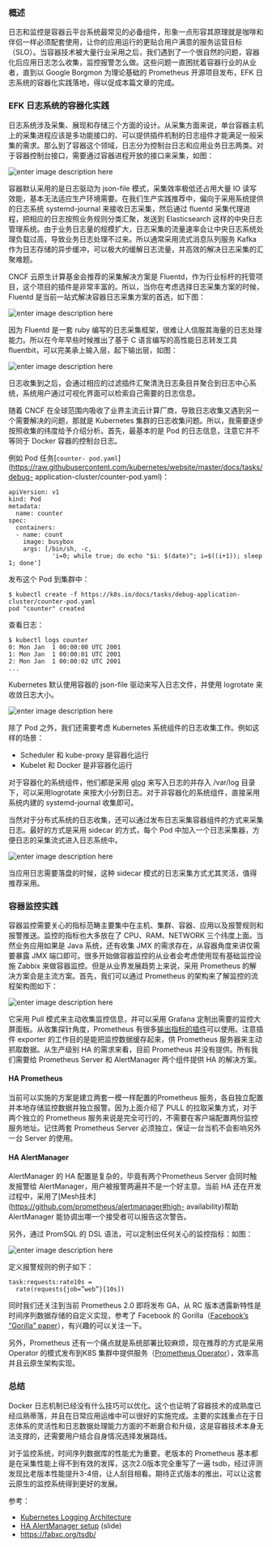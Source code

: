 ### 概述

日志和监控是容器云平台系统最常见的必备组件，形象一点形容其原理就是咖啡和伴侣一样必须配套使用，让你的应用运行的更贴合用户满意的服务运营目标（SLO）。当容器技术被大量行业采用之后，我们遇到了一个很自然的问题，容器化后应用日志怎么收集，监控报警怎么做。这些问题一直困扰着容器行业的从业者，直到以
Google Borgmon 为理论基础的 Prometheus 开源项目发布，EFK 日志系统的容器化实践落地，得以促成本篇文章的完成。

### EFK 日志系统的容器化实践

日志系统涉及采集、展现和存储三个方面的设计。从采集方面来说，单台容器主机上的采集进程应该是多功能接口的、可以提供插件机制的日志组件才能满足一般采集的需求。那么到了容器这个领域，日志分为控制台日志和应用业务日志两类。对于容器控制台接口，需要通过容器进程开放的接口来采集，如图：

![enter image description
here](http://images.gitbook.cn/3b45d8d0-c833-11e7-8d31-d710380fda5d)

容器默认采用的是日志驱动为 json-file 模式，采集效率极低还占用大量 IO
读写效能，基本无法适应生产环境需要。在我们生产实践推荐中，偏向于采用系统提供的日志系统 systemd-journal 来接收日志采集，然后通过
fluentd 采集代理进程，把相应的日志按照业务规则分类汇聚，发送到 Elasticsearch
这样的中央日志管理系统。由于业务日志量的规模扩大，日志采集的流量速率会让中央日志系统处理负载过高，导致业务日志处理不过来。所以通常采用流式消息队列服务
Kafka 作为日志存储的异步缓冲，可以极大的缓解日志流量，并高效的解决日志采集的汇聚难题。

CNCF 云原生计算基金会推荐的采集解决方案是
Fluentd，作为行业标杆的托管项目，这个项目的插件是非常丰富的。所以，当你在考虑选择日志采集方案的时候，Fluentd
是当前一站式解决容器日志采集方案的首选，如下图：

![enter image description
here](http://images.gitbook.cn/840e5ab0-c833-11e7-b9f7-e9adb9574a0e)

因为 Fluentd 是一套 ruby 编写的日志采集框架，很难让人信服其海量的日志处理能力。所以在今年早些时候推出了基于 C 语言编写的高性能日志转发工具
fluentbit，可以完美承上输入层，起下输出层，如图：

![enter image description
here](http://images.gitbook.cn/a0c14f00-c833-11e7-8d31-d710380fda5d)

日志收集到之后，会通过相应的过滤插件汇聚清洗日志条目并聚合到日志中心系统，系统用户通过可视化界面可以检索自己需要的日志信息。

随着 CNCF 在全球范围内吸收了业界主流云计算厂商，导致日志收集又遇到另一个需要解决的问题，那就是 Kubernetes
集群的日志收集问题。所以，我需要逐步按照收集的纬度给予介绍分析。首先，最基本的是 Pod 的日志信息，注意它并不等同于 Docker 容器的控制台日志。

例如 Pod 任务[`counter-
pod.yaml`](https://raw.githubusercontent.com/kubernetes/website/master/docs/tasks/debug-
application-cluster/counter-pod.yaml)：

    
    
    apiVersion: v1
    kind: Pod
    metadata:
      name: counter
    spec:
      containers:
      - name: count
        image: busybox
        args: [/bin/sh, -c,
                'i=0; while true; do echo "$i: $(date)"; i=$((i+1)); sleep 1; done']
    

发布这个 Pod 到集群中：

    
    
    $ kubectl create -f https://k8s.io/docs/tasks/debug-application-cluster/counter-pod.yaml
    pod "counter" created
    

查看日志：

    
    
    $ kubectl logs counter
    0: Mon Jan  1 00:00:00 UTC 2001
    1: Mon Jan  1 00:00:01 UTC 2001
    2: Mon Jan  1 00:00:02 UTC 2001
    ...
    

Kubernetes 默认使用容器的 json-file 驱动来写入日志文件，并使用 logrotate 来收敛日志大小。

![enter image description
here](http://images.gitbook.cn/c8c96aa0-c833-11e7-abe8-f7b30b0f0c8d)

除了 Pod 之外，我们还需要考虑 Kubernetes 系统组件的日志收集工作。例如这样的场景：

  * Scheduler 和 kube-proxy 是容器化运行
  * Kubelet 和 Docker 是非容器化运行

对于容器化的系统组件，他们都是采用 [glog](https://godoc.org/github.com/golang/glog) 来写入日志的并存入
/var/log 目录下，可以采用logrotate 来按大小分割日志。对于非容器化的系统组件，直接采用系统内建的 systemd-journal
收集即可。

当然对于分布式系统的日志收集，还可以通过发布日志采集容器组件的方式来采集日志。最好的方式是采用 sidecar 的方式，每个 Pod
中加入一个日志采集器，方便日志的采集流式进入日志系统中。

![enter image description
here](http://images.gitbook.cn/fa7e06a0-c833-11e7-ab2b-e77c3d13166d)

当应用日志需要落盘的时候，这种 sidecar 模式的日志采集方式尤其灵活，值得推荐采用。

### 容器监控实践

容器监控需要关心的指标范畴主要集中在主机、集群、容器、应用以及报警规则和报警推送。监控的指标也大多放在了 CPU、RAM、NETWORK
三个纬度上面。当然业务应用如果是 Java 系统，还有收集 JMX 的需求存在，从容器角度来讲仅需要暴露 JMX
端口即可。很多开始做容器监控的从业者会考虑使用现有基础监控设施 Zabbix 来做容器监控。但是从业界发展趋势上来说，采用 Prometheus
的解决方案会是主流方案。首先，我们可以通过 Prometheus 的架构来了解监控的流程架构图如下：

![enter image description
here](http://images.gitbook.cn/1abcb9c0-c834-11e7-abe8-f7b30b0f0c8d)

它采用 Pull 模式来主动收集监控信息，并可以采用 Grafana 定制出需要的监控大屏面板。从收集探针角度，Prometheus
有很多[输出指标的插件](https://prometheus.io/docs/instrumenting/exporters/)可以使用。注意插件
exporter 的工作目的是能把监控数据缓存起来，供 Prometheus 服务器来主动抓取数据。从生产级别 HA 的需求来看，目前 Prometheus
并没有提供。所有我们需要给 Prometheus Server 和 AlertManager 两个组件提供 HA 的解决方案。

#### HA Prometheus

当前可以实施的方案是建立两套一模一样配置的Prometheus 服务，各自独立配置并本地存储监控数据并独立报警。因为上面介绍了 PULL
的拉取采集方式，对于两个独立的 Prometheus 服务来说是完全可行的，不需要在客户端配置两份监控服务地址。记住两套 Prometheus Server
必须独立，保证一台当机不会影响另外一台 Server 的使用。

#### HA AlertManager

AlertManager 的 HA 配置是复杂的，毕竟有两个Prometheus Server 会同时触发报警给
AlertManager，用户被报警两遍并不是一个好主意。当前 HA
还在开发过程中，采用了[Mesh技术](https://github.com/prometheus/alertmanager#high-
availability)帮助 AlertManager 能协调出哪一个接受者可以报告这次警告。

另外，通过 PromSQL 的 DSL 语法，可以定制出任何关心的监控指标：如图：

![enter image description
here](http://images.gitbook.cn/652249d0-c834-11e7-8d31-d710380fda5d)

定义报警规则的例子如下：

    
    
    task:requests:rate10s =
      rate(requests{job=”web”}[10s])
    

同时我们还关注到当前 Prometheus 2.0 即将发布 GA，从 RC 版本透露新特性是时间序列数据存储的自定义实现，参考了 Facebook 的
Gorilla（[Facebook’s “Gorilla”
paper](http://www.vldb.org/pvldb/vol8/p1816-teller.pdf)），有兴趣的可以关注一下。

另外，Prometheus 还有一个痛点就是系统部署比较麻烦，现在推荐的方式是采用 Operator 的模式发布到K8S
集群中提供服务（[Prometheus
Operator](https://coreos.com/operators/prometheus/docs/latest)），效率高并且云原生架构实现。

### 总结

Docker
日志机制已经没有什么技巧可以优化。这个也证明了容器技术的成熟度已经瓜熟蒂落，并且在日常应用运维中可以很好的实施完成。主要的实践重点在于日志体系的灵活性和日志数据处理能力方面的不断磨合和升级，这是容器技术本身无法支撑的，还需要用户结合自身情况选择发展路线。

对于监控系统，时间序列数据库的性能尤为重要。老版本的 Prometheus 基本都是在采集性能上得不到有效的发挥，这次2.0版本完全重写了一遍
tsdb，经过评测发现比老版本性能提升3-4倍，让人刮目相看。期待正式版本的推出，可以让这套云原生的监控系统得到更好的发展。

参考：

  * [Kubernetes Logging Architecture](https://kubernetes.io/docs/concepts/cluster-administration/logging/)
  * [HA AlertManager setup](http://calcotestudios.com/talks/slides-understanding-and-extending-prometheus-alertmanager.html#/1/9) (slide)
  * <https://fabxc.org/tsdb/>

